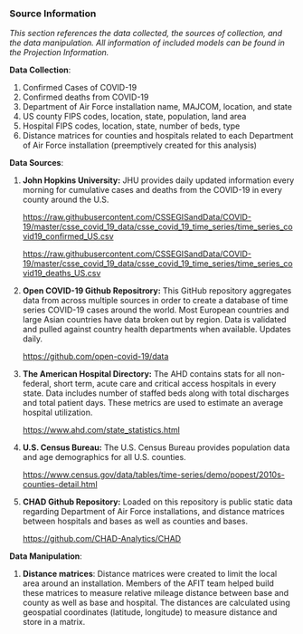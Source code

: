 ### Source Information

*This section references the data collected, the sources of collection,
and the data manipulation. All information of included models can be found in the Projection Information.*

**Data Collection**:

1.  Confirmed Cases of COVID-19
2.  Confirmed deaths from COVID-19
3.  Department of Air Force installation name, MAJCOM, location, and state
4.  US county FIPS codes, location, state, population, land area
5.  Hospital FIPS codes, location, state, number of beds, type
6.  Distance matrices for counties and hospitals related to each Department of
    Air Force installation (preemptively created for this analysis)

**Data Sources**:

1. **John Hopkins University:** JHU provides daily updated information every morning for cumulative
    cases and deaths from the COVID-19 in every county around the
    U.S. 
    
    <a href="https://raw.githubusercontent.com/CSSEGISandData/COVID-19/master/csse_covid_19_data/csse_covid_19_time_series/time_series_covid19_confirmed_US.csv"             class="uri">https://raw.githubusercontent.com/CSSEGISandData/COVID-19/master/csse_covid_19_data/csse_covid_19_time_series/time_series_covid19_confirmed_US.csv</a>
    
    <a href="https://raw.githubusercontent.com/CSSEGISandData/COVID-19/master/csse_covid_19_data/csse_covid_19_time_series/time_series_covid19_deaths_US.csv"             class="uri">https://raw.githubusercontent.com/CSSEGISandData/COVID-19/master/csse_covid_19_data/csse_covid_19_time_series/time_series_covid19_deaths_US.csv</a>


2.  **Open COVID-19 Github Repositrory:** This GitHub repository aggregates data from across multiple sources in order to create a database of time series COVID-19 cases around the world. Most European countries and large Asian countries have data broken out by region. Data is validated and pulled against country health departments when available. Updates daily.

    <a href="https://github.com/open-covid-19/data" class="uri">https://github.com/open-covid-19/data</a>

3.  **The American Hospital Directory:** The AHD contains stats for all
    non-federal, short term, acute care  and critical access hospitals in every state. Data
    includes number of staffed beds along with total discharges and
    total patient days. These metrics are used to estimate an average
    hospital utilization.
    
    <a href="https://www.ahd.com/state_statistics.html" class="uri">https://www.ahd.com/state_statistics.html</a>

4.  **U.S. Census Bureau:** The U.S. Census Bureau provides population data and age demographics for all U.S. counties.
    
    <a href="https://www.census.gov/data/tables/time-series/demo/popest/2010s-counties-detail.html" class="uri">https://www.census.gov/data/tables/time-series/demo/popest/2010s-counties-detail.html</a>


5.  **CHAD Github Repository:** Loaded on this repository is public static data regarding Department of Air Force installations, and distance matrices between hospitals and bases as well as counties and bases.
    
    <a href="https://github.com/CHAD-Analytics/CHAD" class="uri">https://github.com/CHAD-Analytics/CHAD</a>

**Data Manipulation**:

1.  **Distance matrices**: Distance matrices were created to limit the
    local area around an installation. Members of the AFIT team helped build
    these matrices to measure relative mileage distance between base and
    county as well as base and hospital. The distances are calculated
    using geospatial coordinates (latitude, longitude) to measure
    distance and store in a matrix.

